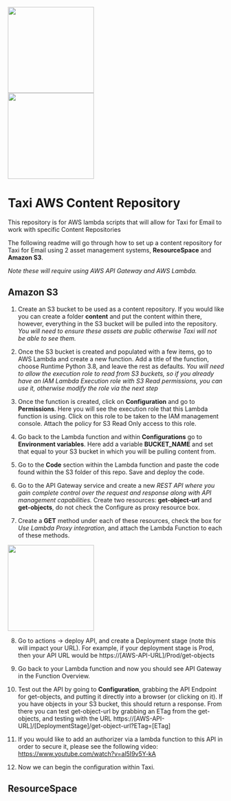 <a href="https://www.messagebird.com/"><img src="https://www.messagebird.com/img/logo.svg" width="200px"/></a><br />
<a href="https://www.taxiforemail.com/"><img src="http://taxiforemail.com/assets/taxiforemail-blue-transparent.png" width="200px"/></a>

# Taxi AWS Content Repository
This repository is for AWS lambda scripts that will allow for Taxi for Email to work with specific Content Repositories

The following readme will go through how to set up a content repository for Taxi for Email using 2 asset management systems, **ResourceSpace** and **Amazon S3**. 

*Note these will require using AWS API Gateway and AWS Lambda.*

## Amazon S3

1. Create an S3 bucket to be used as a content repository. If you would like you can create a folder **content** and put the content within there, however, everything in the S3 bucket will be pulled into the repository. *You will need to ensure these assets are public otherwise Taxi will not be able to see them.*

2. Once the S3 bucket is created and populated with a few items, go to AWS Lambda and create a new function. Add a title of the function, choose Runtime Python 3.8, and leave the rest as defaults. *You will need to allow the execution role to read from S3 buckets, so if you already have an IAM Lambda Execution role with S3 Read permissions, you can use it, otherwise modify the role via the next step*

3. Once the function is created, click on **Configuration** and go to **Permissions**. Here you will see the execution role that this Lambda function is using. Click on this role to be taken to the IAM management console. Attach the policy for S3 Read Only access to this role.

4. Go back to the Lambda function and within **Configurations** go to **Environment variables**. Here add a variable **BUCKET_NAME** and set that equal to your S3 bucket in which you will be pulling content from.

5. Go to the **Code** section within the Lambda function and paste the code found within the S3 folder of this repo. Save and deploy the code.

6. Go to the API Gateway service and create a new *REST API where you gain complete control over the request and response along with API management capabilities.* Create two resources: **get-object-url** and **get-objects**, do not check the Configure as proxy resource box.

7. Create a **GET** method under each of these resources, check the box for *Use Lambda Proxy integration*, and attach the Lambda Function to each of these methods.
<img width="200" src="https://user-images.githubusercontent.com/8294014/192674274-1d58e65b-19d4-415a-8189-a9579b195869.png">

8. Go to actions -> deploy API, and create a Deployment stage (note this will impact your URL). For example, if your deployment stage is Prod, then your API URL would be https://[AWS-API-URL]/Prod/get-objects

9. Go back to your Lambda function and now you should see API Gateway in the Function Overview.

10. Test out the API by going to **Configuration**, grabbing the API Endpoint for get-objects, and putting it directly into a browser (or clicking on it). If you have objects in your S3 bucket, this should return a response. From there you can test get-object-url by grabbing an ETag from the get-objects, and testing with the URL https://[AWS-API-URL]/[DeploymentStage]/get-object-url?ETag=[ETag]

11. If you would like to add an authorizer via a lambda function to this API in order to secure it, please see the following video: https://www.youtube.com/watch?v=al5I9v5Y-kA

12. Now we can begin the configuration within Taxi.


## ResourceSpace

